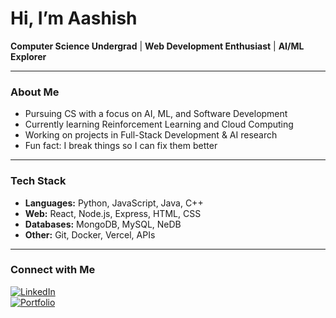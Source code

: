 # Hi, I’m Aashish  

**Computer Science Undergrad** | **Web Development Enthusiast** | **AI/ML Explorer**  

---

### About Me
- Pursuing CS with a focus on AI, ML, and Software Development  
- Currently learning Reinforcement Learning and Cloud Computing  
- Working on projects in Full-Stack Development & AI research  
- Fun fact: I break things so I can fix them better  

---

### Tech Stack
- **Languages:** Python, JavaScript, Java, C++  
- **Web:** React, Node.js, Express, HTML, CSS  
- **Databases:** MongoDB, MySQL, NeDB  
- **Other:** Git, Docker, Vercel, APIs  

---

### Connect with Me
[![LinkedIn](https://img.shields.io/badge/LinkedIn-blue?style=flat&logo=linkedin)](https://linkedin.com/in/yourlinkedin)  
[![Portfolio](https://img.shields.io/badge/Portfolio-000?style=flat&logo=github)](https://yourwebsite.com)  
